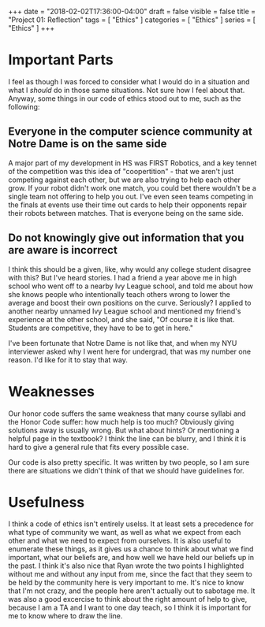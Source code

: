 +++
date = "2018-02-02T17:36:00-04:00"
draft = false
visible = false
title = "Project 01: Reflection"
tags = [ "Ethics" ]
categories = [ "Ethics" ]
series = [ "Ethics" ]
+++

Important Parts
==

I feel as though I was forced to consider what I would do in a situation and what I *should* do
in those same situations. Not sure how I feel about that. Anyway, some things in our code of
ethics stood out to me, such as the following:


Everyone in the computer science community at Notre Dame is on the same side
--

A major part of my development
in HS was FIRST Robotics, and a key tennet of the competition was this idea of "coopertition" - 
that we aren't just competing against each other, but we are also trying to help each other grow.
If your robot didn't work one match, you could bet there wouldn't be a single team not offering to
help you out. I've even seen teams competing in the finals at events use their time out cards
to help their opponents repair their robots between matches. That is everyone being on the same
side.

Do not knowingly give out information that you are aware is incorrect
--

I think this should be a given, like, why would any college student disagree with this? But I've
heard stories. I had a friend a year above me in high school who went off to a nearby Ivy League
school, and told me about how she knows people who intentionally teach others wrong to lower
the average and boost their own positions on the curve. Seriously? 
I applied to another nearby unnamed
Ivy League school and mentioned my friend's experience at the other school, and she said, "Of course
it is like that. Students are competitive, they have to be to get in here." 

I've been fortunate
that Notre Dame is not like that, and when my NYU interviewer asked why I went here for undergrad,
that was my number one reason. I'd like for it to stay that way.

Weaknesses
==

Our honor code suffers the same weakness that many course syllabi and the Honor Code suffer:
how much help is too much? Obviously giving solutions away is usually wrong. But what about hints?
Or mentioning a helpful page in the textbook? I think the line can be blurry, and I think
it is hard to give a general rule that fits every possible case.

Our code is also pretty specific. It was written by two people, so I am sure there are situations
we didn't think of that we should have guidelines for. 

Usefulness
==

I think a code of ethics isn't entirely uselss. It at least sets a precedence for what type of
community we want, as well as what we expect from each other and what we need to expect
from ourselves. It is also useful to enumerate these things, as it gives us a chance
to  think about what we find important, what our beliefs are, and how well we have held our
beliefs up in the past. I think it's also nice that Ryan wrote the two points I highlighted
without me and without any input from me, since the fact that they seem to be held by the community
here is very important to me. It's nice to know that I'm not crazy, and the people here
aren't actually out to sabotage me. It was also a good excercise to think about the right
amount of help to give, because I am a TA and I want to one day teach, so I think it is important
for me to know where to draw the line.
